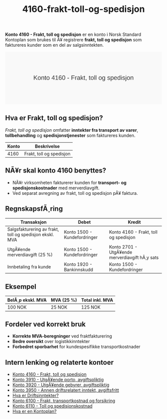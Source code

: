 ﻿---
title: "4160-frakt-toll-og-spedisjon"
meta_title: "4160-frakt-toll-og-spedisjon"
meta_description: '**Konto 4160 - Frakt, toll og spedisjon** er en konto i Norsk Standard Kontoplan som brukes til Ã¥ registrere **frakt, toll og spedisjon** som faktureres kunder...'
slug: 4160-frakt-toll-og-spedisjon
type: blog
layout: pages/single
---

**Konto 4160 - Frakt, toll og spedisjon** er en konto i Norsk Standard Kontoplan som brukes til Ã¥ registrere **frakt, toll og spedisjon** som faktureres kunder som en del av salgsinntekten.

![Illustrasjon av konto 4160 Frakt, toll og spedisjon](4160-frakt-toll-og-spedisjon-image.svg)

## Hva er Frakt, toll og spedisjon?

*Frakt, toll og spedisjon* omfatter **inntekter fra transport av varer**, **tollbehandling** og **spedisjonstjenester** som faktureres kunden.

| Konto | Beskrivelse                        |
|-------|------------------------------------|
| 4160  | Frakt, toll og spedisjon           |

## NÃ¥r skal konto 4160 benyttes?

* NÃ¥r virksomheten fakturerer kunden for **transport- og spedisjonskostnader** med merverdiavgift.
* Ved separat avregning av frakt, toll og spedisjon pÃ¥ faktura.

## RegnskapsfÃ¸ring

| Transaksjon                                         | Debet                         | Kredit                                            |
|-----------------------------------------------------|-------------------------------|---------------------------------------------------|
| Salgsfakturering av frakt, toll og spedisjon ekskl. MVA | Konto 1500 - Kundefordringer  | Konto 4160 - Frakt, toll og spedisjon             |
| UtgÃ¥ende merverdiavgift (25 %)                       | Konto 1500 - Kundefordringer  | Konto 2701 - UtgÃ¥ende merverdiavgift hÃ¸y sats     |
| Innbetaling fra kunde                                | Konto 1920 - Bankinnskudd     | Konto 1500 - Kundefordringer                      |

## Eksempel

| BelÃ¸p ekskl. MVA | MVA (25 %) | Total inkl. MVA |
|------------------|------------|-----------------|
| 100 NOK          | 25 NOK     | 125 NOK         |

## Fordeler ved korrekt bruk

* **Korrekte MVA-beregninger** ved fraktfakturering
* **Bedre oversikt** over logistikkinntekter
* **Forbedret sporbarhet** for kundespesifikke transportkostnader

## Intern lenking og relaterte kontoer

* [Konto 4160 - Frakt, toll og spedisjon](/blogs/kontoplan/4160-frakt-toll-og-spedisjon "Konto 4160 - Frakt, toll og spedisjon")
* [Konto 3910 - UtgÃ¥ende porto, avgiftspliktig](/blogs/kontoplan/3910-utgaende-porto-avgiftspliktig "Konto 3910 - UtgÃ¥ende porto, avgiftspliktig")
* [Konto 3920 - UtgÃ¥ende gebyrer, avgiftspliktig](/blogs/kontoplan/3920-utgaende-gebyrer-avgiftspliktig "Konto 3920 - UtgÃ¥ende gebyrer, avgiftspliktig")
* [Konto 3950 - Annen driftsrelatert inntekt, avgiftsfritt](/blogs/kontoplan/3950-annen-driftsrelatert-inntekt-avgiftsfritt "Konto 3950 - Annen driftsrelatert inntekt, avgiftsfritt")
* [Hva er Driftsinntekter?](/blogs/regnskap/hva-er-driftsinntekter "Hva er Driftsinntekter? Komplett Guide til Driftsinntekter i Regnskap")
* [Konto 6100 - Frakt, transportkostnad og forsikring](/blogs/kontoplan/6100-frakt-transportkostnad-og-forsikring "Konto 6100 - Frakt, transportkostnad og forsikring")
* [Konto 6110 - Toll og spedisjonskostnad](/blogs/kontoplan/6110-toll-og-spedisjonskostnad "Konto 6110 - Toll og spedisjonskostnad")
* [Hva er en Kontoplan?](/blogs/regnskap/hva-er-kontoplan "Hva er en Kontoplan? Komplett Guide til Kontoplaner i Norsk Regnskap")
